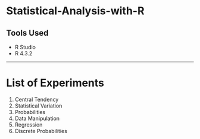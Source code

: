 # Statistical-Analysis-with-R

## Tools Used

- R Studio
- R 4.3.2


---
# List of Experiments
1. Central Tendency
2. Statistical Variation
3. Probabilities
4. Data Manipulation
5. Regression
6. Discrete Probabilities